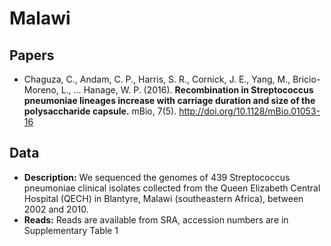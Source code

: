 # Malawi

## Papers

* Chaguza, C., Andam, C. P., Harris, S. R., Cornick, J. E., Yang, M., Bricio-Moreno, L., … Hanage, W. P. (2016). **Recombination in Streptococcus pneumoniae lineages increase with carriage duration and size of the polysaccharide capsule.** mBio, 7(5). http://doi.org/10.1128/mBio.01053-16

## Data

* **Description:** We sequenced the genomes of 439 Streptococcus pneumoniae clinical isolates collected from the Queen Elizabeth Central Hospital (QECH) in Blantyre, Malawi (southeastern Africa), between 2002 and 2010.
* **Reads:** Reads are available from SRA, accession numbers are in Supplementary Table 1

